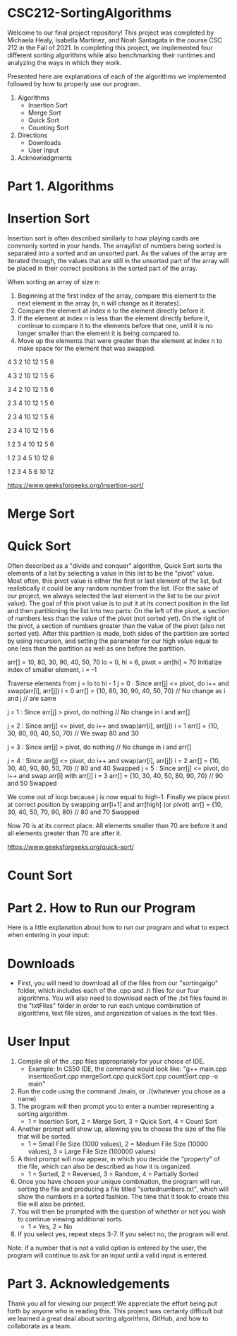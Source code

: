 # CSC212-SortingAlgorithms

Welcome to our final project repository! This project was completed by Michaela Healy, Isabella Martinez, and Noah Santagata in the course CSC 212 in the Fall of 2021. In completing this project, we implemented four different sorting algorithms while also benchmarking their runtimes and analyzing the ways in which they work.

Presented here are explanations of each of the algorithms we implemented followed by how to properly use our program.

1. Algorithms
   - Insertion Sort
   - Merge Sort 
   - Quick Sort
   - Counting Sort
2. Directions
   - Downloads
   - User Input
3. Acknowledgments


# Part 1. Algorithms

# Insertion Sort
Insertion sort is often described similarly to how playing cards are commonly sorted in your hands. The array/list of numbers being sorted is separated into a sorted and an unsorted part. As the values of the array are iterated through, the values that are still in the unsorted part of the array will be placed in their correct positions in the sorted part of the array. 

When sorting an array of size n:
1. Beginning at the first index of the array, compare this element to the next element in the array (n, n will change as it iterates).
2. Compare the element at index n to the element directly before it.
3. If the element at index n is less than the element directly before it, continue to compare it to the elements before that one, until it is no longer smaller than the element it is being compared to.
4. Move up the elements that were greater than the element at index n to make space for the element that was swapped.

4 3 2 10 12 1 5 6

4 3 2 10 12 1 5 6

3 4 2 10 12 1 5 6

2 3 4 10 12 1 5 6

2 3 4 10 12 1 5 6

2 3 4 10 12 1 5 6

1 2 3 4 10 12 5 6

1 2 3 4 5 10 12 6

1 2 3 4 5 6 10 12

https://www.geeksforgeeks.org/insertion-sort/

# Merge Sort

# Quick Sort
Often described as a "divide and conquer" algorithm, Quick Sort sorts the elements of a list by selecting a value in this list to be the "pivot" value. Most often, this pivot value is either the first or last element of the list, but realistically it could be any random number from the list. (For the sake of our project, we always selected the last element in the list to be our pivot value). 
The goal of this pivot value is to put it at its correct position in the list and then partitioning the list into two parts: On the left of the pivot, a section of numbers less than the value of the pivot (not sorted yet). On the right of the pivot, a section of numbers greater than the value of the pivot (also not sorted yet).
After this partition is made, both sides of the partition are sorted by using recursion, and setting the parameter for our high value equal to one less than the partition as well as one before the partition.

arr[] = 10, 80, 30, 90, 40, 50, 70
lo = 0, hi =  6, pivot = arr[hi] = 70
Initialize index of smaller element, i = -1

Traverse elements from j = lo to hi - 1
j = 0 : Since arr[j] <= pivot, do i++ and swap(arr[i], arr[j])
i = 0 
arr[] = {10, 80, 30, 90, 40, 50, 70} // No change as i and j 
                                     // are same

j = 1 : Since arr[j] > pivot, do nothing
// No change in i and arr[]

j = 2 : Since arr[j] <= pivot, do i++ and swap(arr[i], arr[j])
i = 1
arr[] = {10, 30, 80, 90, 40, 50, 70} // We swap 80 and 30 

j = 3 : Since arr[j] > pivot, do nothing
// No change in i and arr[]

j = 4 : Since arr[j] <= pivot, do i++ and swap(arr[i], arr[j])
i = 2
arr[] = {10, 30, 40, 90, 80, 50, 70} // 80 and 40 Swapped
j = 5 : Since arr[j] <= pivot, do i++ and swap arr[i] with arr[j] 
i = 3 
arr[] = {10, 30, 40, 50, 80, 90, 70} // 90 and 50 Swapped 

We come out of loop because j is now equal to high-1.
Finally we place pivot at correct position by swapping
arr[i+1] and arr[high] (or pivot) 
arr[] = {10, 30, 40, 50, 70, 90, 80} // 80 and 70 Swapped 

Now 70 is at its correct place. All elements smaller than
70 are before it and all elements greater than 70 are after
it.

https://www.geeksforgeeks.org/quick-sort/

# Count Sort

# Part 2. How to Run our Program
Here is a little explanation about how to run our program and what to expect when entering in your input:

# Downloads
   - First, you will need to download all of the files from our "sortingalgo" folder, which includes each of the .cpp and .h files for our four algorithms. You will also need to download each of the .txt files found in the "txtFiles" folder in order to run each unique combination of algorithms, text file sizes, and organization of values in the text files.

# User Input
1. Compile all of the .cpp files appropriately for your choice of IDE.
   - Example: In CS50 IDE, the command would look like: "g++ main.cpp insertionSort.cpp mergeSort.cpp quickSort.cpp countSort.cpp -o main"
2. Run the code using the command ./main, or ./(whatever you chose as a name)
3. The program will then prompt you to enter a number representing a sorting algorithm.
   - 1 = Insertion Sort, 2 = Merge Sort, 3 = Quick Sort, 4 = Count Sort
4. Another prompt will show up, allowing you to choose the size of the file that will be sorted.
   - 1 = Small File Size (1000 values), 2 = Medium File Size (10000 values), 3 = Large File Size (100000 values)
5. A third prompt will now appear, in which you decide the "property" of the file, which can also be described as how it is organized.
   - 1 = Sorted, 2 = Reversed, 3 = Random, 4 = Partially Sorted
6. Once you have chosen your unique combination, the program will run, sorting the file and producing a file titled "sortednumbers.txt", which will show the numbers in a sorted fashion. The time that it took to create this file will also be printed.
7. You will then be prompted with the question of whether or not you wish to continue viewing additional sorts.
   - 1 = Yes, 2 = No
8. If you select yes, repeat steps 3-7. If you select no, the program will end.

Note: if a number that is not a valid option is entered by the user, the program will continue to ask for an input until a valid input is entered.

# Part 3. Acknowledgements
Thank you all for viewing our project! We appreciate the effort being put forth by anyone who is reading this. This project was certainly difficult but we learned a great deal about sorting algorithms, GitHub, and how to collaborate as a team.
